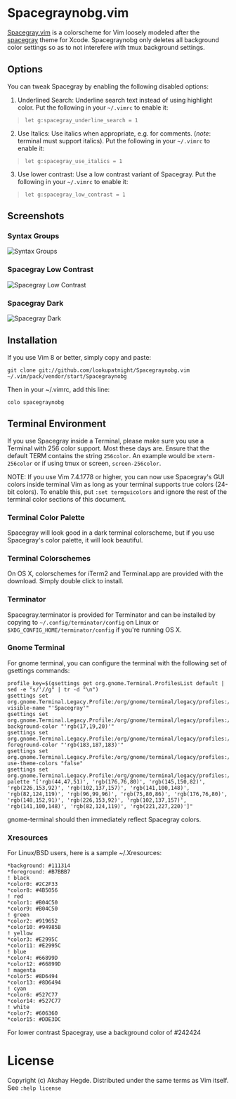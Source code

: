 # Spacegraynobg.vim

[Spacegray.vim](https://github.com/ajh17/spacegray) is a colorscheme for Vim loosely modeled after
the [spacegray](https://github.com/zdne/spacegray-xcode) theme for Xcode.
Spacegraynobg only deletes all background color settings so as to not interefere with tmux background settings.

## Options

You can tweak Spacegray by enabling the following disabled options:

1. Underlined Search: Underline search text instead of using highlight color.
   Put the following in your `~/.vimrc` to enable it:

  > `let g:spacegray_underline_search = 1`

2. Use Italics: Use italics when appropriate, e.g. for comments. (_note_:
   terminal must support italics). Put the following in your `~/.vimrc` to
   enable it:

  > `let g:spacegray_use_italics = 1`

3. Use lower contrast: Use a low contrast variant of Spacegray. Put the
   following in your `~/.vimrc` to enable it:

  > `let g:spacegray_low_contrast = 1`

## Screenshots

### Syntax Groups
![Syntax Groups](screenshots/hl_groups.png)

### Spacegray Low Contrast
![Spacegray Low Contrast](screenshots/low_contrast.png)

### Spacegray Dark
![Spacegray Dark](screenshots/dark.png)

## Installation

If you use Vim 8 or better, simply copy and paste:

    git clone git://github.com/lookupatnight/Spacegraynobg.vim ~/.vim/pack/vendor/start/Spacegraynobg

Then in your ~/.vimrc, add this line:

    colo spacegraynobg

## Terminal Environment

If you use Spacegray inside a Terminal, please make sure you use a Terminal
with 256 color support. Most these days are. Ensure that the default TERM
contains the string `256color`. An example would be `xterm-256color` or
if using tmux or screen, `screen-256color`.

NOTE: If you use Vim 7.4.1778 or higher, you can now use Spacegray's GUI colors
inside terminal Vim as long as your terminal supports true colors (24-bit
colors). To enable this, put `:set termguicolors` and ignore the rest of the
terminal color sections of this document.

### Terminal Color Palette

Spacegray will look good in a dark terminal colorscheme, but if you use
Spacegray's color palette, it will look beautiful.

### Terminal Colorschemes

On OS X, colorschemes for iTerm2 and Terminal.app are provided with the download.
Simply double click to install.

### Terminator

Spacegray.terminator is provided for Terminator and can be installed by
copying to `~/.config/terminator/config` on Linux or
`$XDG_CONFIG_HOME/terminator/config` if you're running OS X.

### Gnome Terminal

For gnome terminal, you can configure the terminal with the following set of
gsettings commands:

    profile_key=$(gsettings get org.gnome.Terminal.ProfilesList default | sed -e "s/'//g" | tr -d "\n")
    gsettings set org.gnome.Terminal.Legacy.Profile:/org/gnome/terminal/legacy/profiles:/:$profile_key/ visible-name "'Spacegray'"
    gsettings set org.gnome.Terminal.Legacy.Profile:/org/gnome/terminal/legacy/profiles:/:$profile_key/ background-color "'rgb(17,19,20)'"
    gsettings set org.gnome.Terminal.Legacy.Profile:/org/gnome/terminal/legacy/profiles:/:$profile_key/ foreground-color "'rgb(183,187,183)'"
    gsettings set org.gnome.Terminal.Legacy.Profile:/org/gnome/terminal/legacy/profiles:/:$profile_key/ use-theme-colors "false"
    gsettings set org.gnome.Terminal.Legacy.Profile:/org/gnome/terminal/legacy/profiles:/:$profile_key/ palette "['rgb(44,47,51)', 'rgb(176,76,80)', 'rgb(145,150,82)', 'rgb(226,153,92)', 'rgb(102,137,157)', 'rgb(141,100,148)', 'rgb(82,124,119)', 'rgb(96,99,96)', 'rgb(75,80,86)', 'rgb(176,76,80)', 'rgb(148,152,91)', 'rgb(226,153,92)', 'rgb(102,137,157)', 'rgb(141,100,148)', 'rgb(82,124,119)', 'rgb(221,227,220)']"

gnome-terminal should then immediately reflect Spacegray colors.

### Xresources

For Linux/BSD users, here is a sample ~/.Xresources:

    *background: #111314
    *foreground: #B7BBB7
    ! black
    *color0: #2C2F33
    *color8: #4B5056
    ! red
    *color1: #B04C50
    *color9: #B04C50
    ! green
    *color2: #919652
    *color10: #94985B
    ! yellow
    *color3: #E2995C
    *color11: #E2995C
    ! blue
    *color4: #66899D
    *color12: #66899D
    ! magenta
    *color5: #8D6494
    *color13: #8D6494
    ! cyan
    *color6: #527C77
    *color14: #527C77
    ! white
    *color7: #606360
    *color15: #DDE3DC

For lower contrast Spacegray, use a background color of #242424

# License
Copyright (c) Akshay Hegde. Distributed under the same terms as Vim itself. See `:help license`
